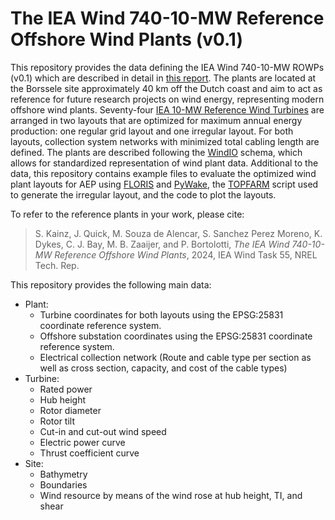 # The IEA Wind 740-10-MW Reference Offshore Wind Plants (v0.1)
This repository provides the data defining the IEA Wind 740-10-MW ROWPs (v0.1) which are described in detail in [this report](https://www.nrel.gov/docs/fy24osti/87923.pdf).
The plants are located at the Borssele site approximately 40 km off the Dutch coast and aim to act as reference for future research projects on wind energy, representing modern offshore wind plants.
Seventy-four [IEA 10-MW Reference Wind Turbines](https://github.com/IEAWindTask37/IEA-10.0-198-RWT) are arranged in two layouts that are optimized for maximum annual energy production: one regular grid layout and one irregular layout.
For both layouts, collection system networks with minimized total cabling length are defined. 
The plants are described following the [WindIO](https://github.com/IEAWindTask37/windIO) schema, which allows for standardized representation of wind plant data.
Additional to the data, this repository contains example files to evaluate the optimized wind plant layouts for AEP using [FLORIS](https://github.com/NREL/floris) and [PyWake](https://topfarm.pages.windenergy.dtu.dk/PyWake/), the [TOPFARM](https://topfarm.pages.windenergy.dtu.dk/TopFarm2/index.html) script used to generate the irregular layout, and the code to plot the layouts.

To refer to the reference plants in your work, please cite:
> S. Kainz, J. Quick, M. Souza de Alencar, S. Sanchez Perez Moreno, K. Dykes, C. J. Bay, M. B. Zaaijer, and P. Bortolotti, *The IEA Wind 740-10-MW Reference Offshore Wind Plants*, 2024, IEA Wind Task 55, NREL Tech. Rep.

This repository provides the following main data:
* Plant:
    * Turbine coordinates for both layouts using the EPSG:25831 coordinate reference system.
    * Offshore substation coordinates using the EPSG:25831 coordinate reference system.
    * Electrical collection network (Route and cable type per section as well as cross section, capacity, and cost of the cable types)
* Turbine:
    * Rated power
    * Hub height
    * Rotor diameter
    * Rotor tilt
    * Cut-in and cut-out wind speed
    * Electric power curve
    * Thrust coefficient curve
* Site:
    * Bathymetry
    * Boundaries
    * Wind resource by means of the wind rose at hub height, TI, and shear

